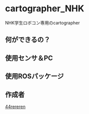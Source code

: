 cartographer_NHK
====

NHK学生ロボコン専用のcartographer

## 何ができるの？

## 使用センサ＆PC

## 使用ROSパッケージ

## 作成者

[44rereren](https://github.com/44rereren)

